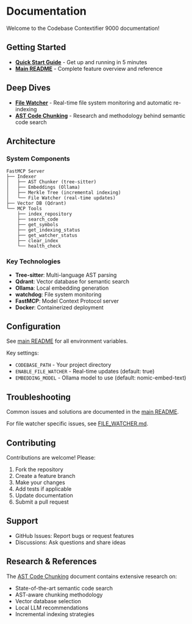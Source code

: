 # Documentation

Welcome to the Codebase Contextifier 9000 documentation!

## Getting Started

- **[Quick Start Guide](QUICKSTART.md)** - Get up and running in 5 minutes
- **[Main README](../README.md)** - Complete feature overview and reference

## Deep Dives

- **[File Watcher](FILE_WATCHER.md)** - Real-time file system monitoring and automatic re-indexing
- **[AST Code Chunking](AST_codeChunking.md)** - Research and methodology behind semantic code search

## Architecture

### System Components

```
FastMCP Server
├── Indexer
│   ├── AST Chunker (tree-sitter)
│   ├── Embeddings (Ollama)
│   ├── Merkle Tree (incremental indexing)
│   └── File Watcher (real-time updates)
├── Vector DB (Qdrant)
└── MCP Tools
    ├── index_repository
    ├── search_code
    ├── get_symbols
    ├── get_indexing_status
    ├── get_watcher_status
    ├── clear_index
    └── health_check
```

### Key Technologies

- **Tree-sitter**: Multi-language AST parsing
- **Qdrant**: Vector database for semantic search
- **Ollama**: Local embedding generation
- **watchdog**: File system monitoring
- **FastMCP**: Model Context Protocol server
- **Docker**: Containerized deployment

## Configuration

See [main README](../README.md#configuration) for all environment variables.

Key settings:
- `CODEBASE_PATH` - Your project directory
- `ENABLE_FILE_WATCHER` - Real-time updates (default: true)
- `EMBEDDING_MODEL` - Ollama model to use (default: nomic-embed-text)

## Troubleshooting

Common issues and solutions are documented in the [main README](../README.md#troubleshooting).

For file watcher specific issues, see [FILE_WATCHER.md](FILE_WATCHER.md#troubleshooting).

## Contributing

Contributions are welcome! Please:

1. Fork the repository
2. Create a feature branch
3. Make your changes
4. Add tests if applicable
5. Update documentation
6. Submit a pull request

## Support

- GitHub Issues: Report bugs or request features
- Discussions: Ask questions and share ideas

## Research & References

The [AST Code Chunking](AST_codeChunking.md) document contains extensive research on:
- State-of-the-art semantic code search
- AST-aware chunking methodology
- Vector database selection
- Local LLM recommendations
- Incremental indexing strategies
